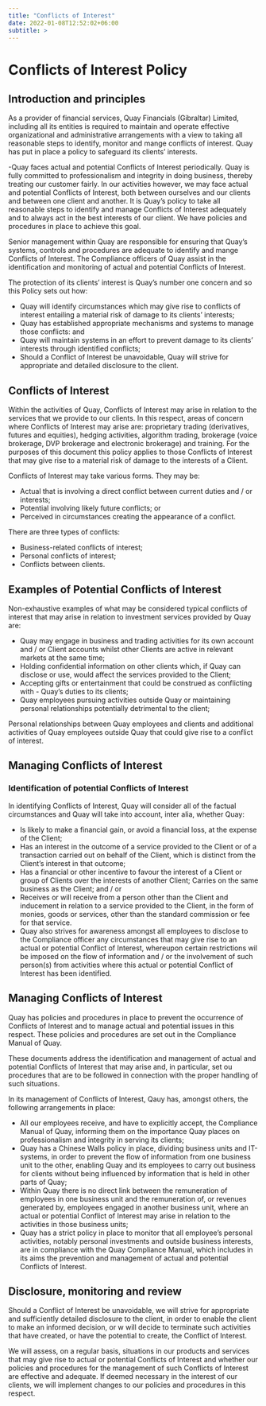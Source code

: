 ```yaml
---
title: "Conflicts of Interest"
date: 2022-01-08T12:52:02+06:00
subtitle: >
---
```


# Conflicts of Interest Policy

## Introduction and principles

As a provider of financial services, Quay Financials (Gibraltar) Limited, including all its entities is required to maintain and operate effective organizational and administrative arrangements with a view to taking all reasonable steps to identify, monitor and mange conflicts of interest. Quay has put in place a policy to safeguard its clients’ interests.

-Quay faces actual and potential Conflicts of Interest periodically. Quay is fully committed to professionalism and integrity in doing business, thereby treating our customer fairly. In our activities however, we may face actual and potential Conflicts of Interest, both between ourselves and our clients and between one client and another. It is Quay’s policy to take all reasonable steps to identify and manage Conflicts of Interest adequately and to always act in the best interests of our client. We have policies and procedures in place to achieve this goal.

Senior management within Quay are responsible for ensuring that Quay’s systems, controls and procedures are adequate to identify and mange Conflicts of Interest. The Compliance officers of Quay assist in the identification and monitoring of actual and potential Conflicts of Interest.

The protection of its clients’ interest is Quay’s number one concern and so this Policy sets out how:

- Quay will identify circumstances which may give rise to conflicts of interest entailing a material risk of damage to its clients’ interests;
- Quay has established appropriate mechanisms and systems to manage those conflicts: and
- Quay will maintain systems in an effort to prevent damage to its clients’ interests through identified conflicts;
- Should a Conflict of Interest be unavoidable, Quay will strive for appropriate and detailed disclosure to the client.

## Conflicts of Interest

Within the activities of Quay, Conflicts of Interest may arise in relation to the services that we provide to our clients. In this respect, areas of concern where Conflicts of Interest may arise are: proprietary trading (derivatives, futures and equities), hedging activities, algorithm trading, brokerage (voice brokerage, DVP brokerage and electronic brokerage) and training. For the purposes of this document this policy applies to those Conflicts of Interest that may give rise to a material risk of damage to the interests of a Client.

Conflicts of Interest may take various forms. They may be:

- Actual that is involving a direct conflict between current duties and / or interests;
- Potential involving likely future conflicts; or
- Perceived in circumstances creating the appearance of a conflict.

There are three types of conflicts:

- Business-related conflicts of interest;
- Personal conflicts of interest;
- Conflicts between clients.

## Examples of Potential Conflicts of Interest

Non-exhaustive examples of what may be considered typical conflicts of interest that may arise in relation to investment services provided by Quay are:

- Quay may engage in business and trading activities for its own account and / or Client accounts whilst other Clients are active in relevant markets at the same time;
- Holding confidential information on other clients which, if Quay can disclose or use, would affect the services provided to the Client;
- Accepting gifts or entertainment that could be construed as conflicting with - Quay’s duties to its clients;
- Quay employees pursuing activities outside Quay or maintaining personal relationships potentially detrimental to the client;

Personal relationships between Quay employees and clients and additional activities of Quay employees outside Quay that could give rise to a conflict of interest.

## Managing Conflicts of Interest

### Identification of potential Conflicts of Interest

In identifying Conflicts of Interest, Quay will consider all of the factual circumstances and Quay will take into account, inter alia, whether Quay:

- Is likely to make a financial gain, or avoid a financial loss, at the expense of the Client;
- Has an interest in the outcome of a service provided to the Client or of a transaction carried out on behalf of the Client, which is distinct from the Client’s interest in that outcome;
- Has a financial or other incentive to favour the interest of a Client or group of Clients over the interests of another Client;
  Carries on the same business as the Client; and / or
- Receives or will receive from a person other than the Client and inducement in relation to a service provided to the Client, in the form of monies, goods or services, other than the standard commission or fee for that service.
- Quay also strives for awareness amongst all employees to disclose to the Compliance officer any circumstances that may give rise to an actual or potential Conflict of Interest, whereupon certain restrictions wil be imposed on the flow of information and / or the involvement of such person(s) from activities where this actual or potential Conflict of Interest has been identified.

## Managing Conflicts of Interest

Quay has policies and procedures in place to prevent the occurrence of Conflicts of Interest and to manage actual and potential issues in this respect. These policies and procedures are set out in the Compliance Manual of Quay.

These documents address the identification and management of actual and potential Conflicts of Interest that may arise and, in particular, set ou procedures that are to be followed in connection with the proper handling of such situations.

In its management of Conflicts of Interest, Qauy has, amongst others, the following arrangements in place:

- All our employees receive, and have to explicitly accept, the Compliance Manual of Quay, informing them on the importance Quay places on professionalism and integrity in serving its clients;
- Quay has a Chinese Walls policy in place, dividing business units and IT-systems, in order to prevent the flow of information from one business unit to the other, enabling Quay and its employees to carry out business for clients without being influenced by information that is held in other parts of Quay;
- Within Quay there is no direct link between the remuneration of employees in one business unit and the remuneration of, or revenues generated by, employees engaged in another business unit, where an actual or potential Conflict of Interest may arise in relation to the activities in those business units;
- Quay has a strict policy in place to monitor that all employee’s personal activities, notably personal investments and outside business interests, are in compliance with the Quay Compliance Manual, which includes in its aims the prevention and management of actual and potential Conflicts of Interest.

## Disclosure, monitoring and review

Should a Conflict of Interest be unavoidable, we will strive for appropriate and sufficiently detailed disclosure to the client, in order to enable the client to make an informed decision, or w will decide to terminate such activities that have created, or have the potential to create, the Conflict of Interest.

We will assess, on a regular basis, situations in our products and services that may give rise to actual or potential Conflicts of Interest and whether our policies and procedures for the management of such Conflicts of Interest are effective and adequate. If deemed necessary in the interest of our clients, we will implement changes to our policies and procedures in this respect.
